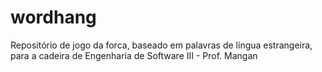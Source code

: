 # wordhang
Repositório de jogo da forca, baseado em palavras de língua estrangeira, para a cadeira de Engenharia de Software III - Prof. Mangan
